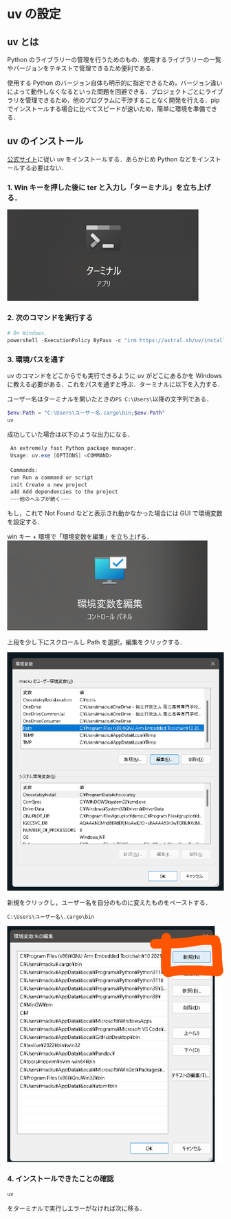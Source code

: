 # uv の設定

## uv とは

Python のライブラリーの管理を行うためのもの．使用するライブラリーの一覧やバージョンをテキストで管理できるため便利である．

使用する Python のバージョン自体も明示的に指定できるため，バージョン違いによって動作しなくなるといった問題を回避できる．プロジェクトごとにライブラリを管理できるため，他のプログラムに干渉することなく開発を行える．pip でインストールする場合に比べてスピードが速いため，簡単に環境を準備できる．

## uv のインストール

[公式サイト](https://github.com/astral-sh/uv)に従い uv をインストールする．あらかじめ Python などをインストールする必要はない．

### 1. Win キーを押した後に ter と入力し「ターミナル」を立ち上げる．

![ターミナルのアイコン](image.png)

### 2. 次のコマンドを実行する

```powershell
# On Windows.
powershell -ExecutionPolicy ByPass -c "irm https://astral.sh/uv/install.ps1 | iex"
```

### 3. 環境パスを通す

uv のコマンドをどこからでも実行できるように uv がどこにあるかを Windows に教える必要がある．これをパスを通すと呼ぶ．ターミナルに以下を入力する．

ユーザー名はターミナルを開いたときの`PS C:\Users\`以降の文字列である．

```powershell
$env:Path = "C:\Users\ユーザー名.cargo\bin;$env:Path"
uv
```

成功していた場合は以下のような出力になる．

```powershell
 An extremely fast Python package manager.
 Usage: uv.exe [OPTIONS] <COMMAND>

 Commands:
 run Run a command or script
 init Create a new project
 add Add dependencies to the project
 ~~~他のヘルプが続く~~~

```

もし，これで Not Found などと表示され動かなかった場合には GUI で環境変数を設定する．

win キー + 環境で「環境変数を編集」を立ち上げる．
![alt text](image-1.png)

上段を少し下にスクロールし Path を選択，編集をクリックする．

![alt text](image-3.png)

新規をクリックし，ユーザー名を自分のものに変えたものをペーストする．

```
C:\Users\ユーザー名\.cargo\bin
```

![alt text](image-4.png)

### 4. インストールできたことの確認

```powershell
uv
```

をターミナルで実行しエラーがなければ次に移る．
